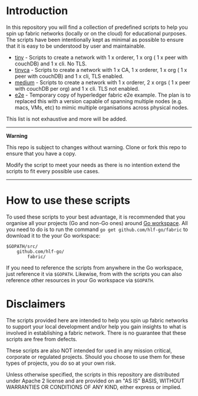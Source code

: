# Introduction

In this repository you will find a collection of predefined scripts to help you spin up fabric networks (locally or on the cloud) for educational purposes. The scripts have been intentionally kept as minimal as possible to ensure that it is easy to be understood by user and maintainable.

* [tiny](./tiny) - Scripts to create a network with 1 x orderer, 1 x org ( 1 x peer with couchDB)  and 1 x cli. No TLS.
* [tinyca](./tinyca) - Scripts to create a network with 1 x CA, 1 x orderer, 1 x org ( 1 x peer with couchDB) and 1 x cli, TLS enabled.
* [medium](./medium) - Scripts to create a network with 1 x orderer, 2 x orgs ( 1 x peer with couchDB per org) and 1 x cli. TLS not enabled.
* [e2e](./e2e) - Temporary copy of hyperledger fabric e2e example. The plan is to replaced this with a version capable of spanning multiple nodes (e.g. macs, VMs, etc) to mimic multiple organisations across physical nodes.

This list is not exhaustive and more will be added.

<hr>

<b> Warning </b>

This repo is subject to changes without warning. Clone or fork this repo to ensure that you have a copy. 

Modify the script to meet your needs as there is no intention extend the scripts to fit every possible use cases.

<hr>

# How to use these scripts



To used these scripts to your best advantage, it is recommended that you organise all your projects (Go and non-Go ones) around [Go workspace](https://golang.org/doc/code.html#Organization). All you need to do is to run the command `go get github.com/hlf-go/fabric` to download it to the your Go workspace:

```
$GOPATH/src/
    github.com/hlf-go/
        fabric/
```

If you need to reference the scripts from anywhere in the Go workspace, just reference it via `$GOPATH`. Likewise, from with the scripts you can also reference other resources in your Go workspace via `$GOPATH`.


# Disclaimers

The scripts provided here are intended to help you spin up fabric networks to support your local development and/or help you gain insights to what is involved in establishing a fabric network. There is no guarantee that these scripts are free from defects. 

These scripts are also NOT intended for used in any mission critical, corporate or regulated projects. Should you choose to use them for these types of projects, you do so at your own risk.

Unless otherwise specified, the scripts in this repository are distributed under Apache 2 license and are provided on an "AS IS" BASIS, WITHOUT WARRANTIES OR CONDITIONS OF ANY KIND, either express or implied.